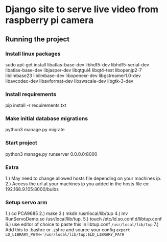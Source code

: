# Django site to serve live video from raspberry pi camera

## Running the project

### Install linux packages

sudo apt-get install libatlas-base-dev libhdf5-dev libhdf5-serial-dev libatlas-base-dev libjasper-dev libqtgui4 libqt4-test libopenjp2-7 libilmbase23 libilmbase-dev libopenexr-dev libgstreamer1.0-dev libavcodec-dev libavformat-dev libswscale-dev libgtk-3-dev


### Install requirements 
pip install -r requirements.txt

### Make initial database migrations  
python3 manage.py migrate

### Start project
python3 manage.py runserver 0.0.0.0:8000

### Extra 
1.) May need to change allowed hosts file depending on your machines ip. 
2.) Access the url at your machines ip you added in the hosts file ex: 192.168.9.105:8000/bulbs

### Setup servo arm
1.) cd PCA9685
2.) make
3.) mkdir /usr/local/lib/tup
4.) mv RunServoDemo.so /usr/local/lib/tup.
5.) touch /etc/ld.so.conf.d/libtup.conf
6.) use editor of choice to paste this in libtup.conf `/usr/local/lib/tup` 
7.) Add this to .bashrc or .zshrc and source your config `export LD_LIBRARY_PATH='/usr/local/lib/tup:$LD_LIBRARY_PATH`


